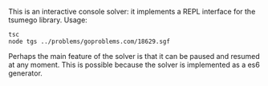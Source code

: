 This is an interactive console solver: it implements a REPL interface for the tsumego library. Usage:

```
tsc
node tgs ../problems/goproblems.com/18629.sgf
```

Perhaps the main feature of the solver is that it can be paused and resumed at any moment. This is possible because the solver is implemented as a es6 generator.
